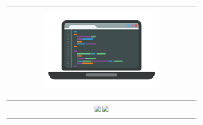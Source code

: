 <hr />
<div>
  
</div>

<div align="center">
  <img src="images/laptop.png">
</div>

<br />

<hr />
<div align="center">
  <a href="mailto:jeongwon201@naver.com"><img src="https://img.shields.io/badge/email-03C75A?style=for-the-badge&logo=naver&logoColor=white"/></a>
  <a href="https://jeongwon201.github.io/resume/"><img src="https://img.shields.io/badge/resume-018EF5?style=for-the-badge&logo=readme&logoColor=white"/></a>
</div>
<hr />

